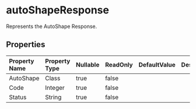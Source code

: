 # **autoShapeResponse**

Represents the AutoShape Response. 

## **Properties**

| Property Name | Property Type | Nullable |  ReadOnly | DefaultValue | Description | 
| :- | :- | :- |:- |  :- | :- |
|AutoShape|Class|true|false |  ||
|Code|Integer|true|false |  ||
|Status|String|true|false |  ||

